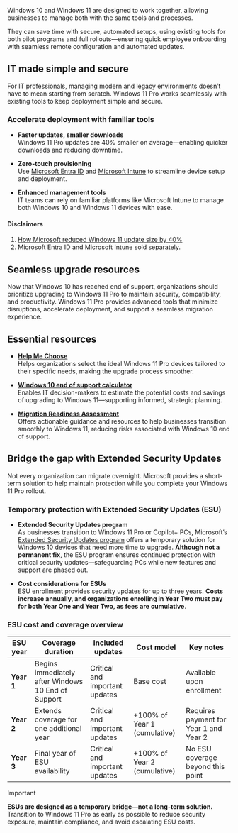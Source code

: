 Windows 10 and Windows 11 are designed to work together, allowing businesses to manage both with the same tools and processes.

They can save time with secure, automated setups, using existing tools for both pilot programs and full rollouts—ensuring quick employee onboarding with seamless remote configuration and automated updates.

## IT made simple and secure

For IT professionals, managing modern and legacy environments doesn’t have to mean starting from scratch. Windows 11 Pro works seamlessly with existing tools to keep deployment simple and secure.

### Accelerate deployment with familiar tools

- **Faster updates, smaller downloads**  
  Windows 11 Pro updates are 40% smaller on average—enabling quicker downloads and reducing downtime.

- **Zero-touch provisioning**  
  Use [Microsoft Entra ID](/entra/fundamentals/whatis) and [Microsoft Intune](/mem/intune/fundamentals/what-is-intune) to streamline device setup and deployment.

- **Enhanced management tools**  
  IT teams can rely on familiar platforms like Microsoft Intune to manage both Windows 10 and Windows 11 devices with ease.

#### Disclaimers

1. [How Microsoft reduced Windows 11 update size by 40%](https://techcommunity.microsoft.com/blog/windows-itpro-blog/how-microsoft-reduced-windows-11-update-size-by-40/2839794)
1. Microsoft Entra ID and Microsoft Intune sold separately.

## Seamless upgrade resources

Now that Windows 10 has reached end of support, organizations should prioritize upgrading to Windows 11 Pro to maintain security, compatibility, and productivity.  Windows 11 Pro provides advanced tools that minimize disruptions, accelerate deployment, and support a seamless migration experience.

## Essential resources

- **[Help Me Choose](https://www.microsoft.com/en-us/windows/business/help-me-choose)**  
  Helps organizations select the ideal Windows 11 Pro devices tailored to their specific needs, making the upgrade process smoother.

- **[Windows 10 end of support calculator](https://tei.forrester.com/go/microsoft/windows10eos/)**  
  Enables IT decision-makers to estimate the potential costs and savings of upgrading to Windows 11—supporting informed, strategic planning.

- **[Migration Readiness Assessment](/assessments/1020523c-e223-432c-8be1-ebbb348f8130/)**  
  Offers actionable guidance and resources to help businesses transition smoothly to Windows 11, reducing risks associated with Windows 10 end of support.

## Bridge the gap with Extended Security Updates

Not every organization can migrate overnight. Microsoft provides a short-term solution to help maintain protection while you complete your Windows 11 Pro rollout.

### Temporary protection with Extended Security Updates (ESU)

- **Extended Security Updates program**  
  As businesses transition to Windows 11 Pro or Copilot+ PCs, Microsoft’s [Extended Security Updates program](/windows/whats-new/extended-security-updates) offers a temporary solution for Windows 10 devices that need more time to upgrade. **Although not a permanent fix**, the ESU program ensures continued protection with critical security updates—safeguarding PCs while new features and support are phased out.

- **Cost considerations for ESUs**  
  ESU enrollment provides security updates for up to three years. **Costs increase annually, and organizations enrolling in Year Two must pay for both Year One and Year Two, as fees are cumulative**.

### ESU cost and coverage overview

| **ESU year** | **Coverage duration** | **Included updates** | **Cost model** | **Key notes** |
|---------------|----------------------|----------------------|----------------|----------------|
| **Year 1** | Begins immediately after Windows 10 End of Support | Critical and important updates | Base cost | Available upon enrollment |
| **Year 2** | Extends coverage for one additional year | Critical and important updates | +100% of Year 1 (cumulative) | Requires payment for Year 1 and Year 2 |
| **Year 3** | Final year of ESU availability | Critical and important updates | +100% of Year 2 (cumulative) | No ESU coverage beyond this point |

> [!IMPORTANT]
> **ESUs are designed as a temporary bridge—not a long-term solution.**  
> Transition to Windows 11 Pro as early as possible to reduce security exposure, maintain compliance, and avoid escalating ESU costs.